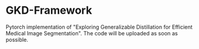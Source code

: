# GKD-Framework
Pytorch implementation of "Exploring Generalizable Distillation for Efficient Medical Image Segmentation".
The code will be uploaded as soon as possible.
